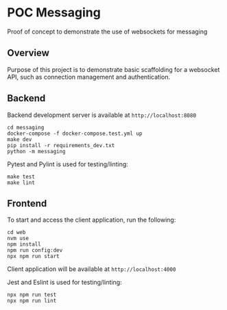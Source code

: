 # POC Messaging

Proof of concept to demonstrate the use of websockets for messaging

## Overview

Purpose of this project is to demonstrate basic scaffolding for a websocket
API, such as connection management and authentication.

## Backend

Backend development server is available at `http://localhost:8080`

```
cd messaging
docker-compose -f docker-compose.test.yml up
make dev
pip install -r requirements_dev.txt
python -m messaging
```

Pytest and Pylint is used for testing/linting:

```
make test
make lint
```

## Frontend

To start and access the client application, run the following:

```
cd web
nvm use
npm install
npm run config:dev
npx npm run start
```

Client application will be available at `http://localhost:4000`

Jest and Eslint is used for testing/linting:

```
npx npm run test
npx npm run lint
```
